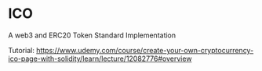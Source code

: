 # ICO
A web3 and ERC20 Token Standard Implementation

Tutorial: https://www.udemy.com/course/create-your-own-cryptocurrency-ico-page-with-solidity/learn/lecture/12082776#overview
